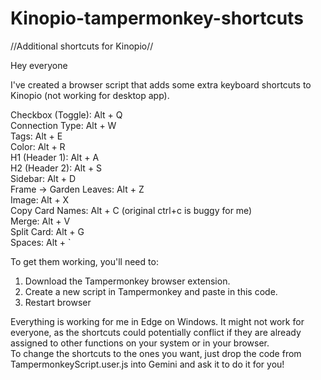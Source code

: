 # Kinopio-tampermonkey-shortcuts
//Additional shortcuts for Kinopio//

Hey everyone

I've created a browser script that adds some extra keyboard shortcuts to Kinopio (not working for desktop app).

Checkbox (Toggle): Alt + Q  
Connection Type: Alt + W  
Tags: Alt + E  
Color: Alt + R  
H1 (Header 1): Alt + A  
H2 (Header 2): Alt + S  
Sidebar: Alt + D  
Frame -> Garden Leaves: Alt + Z  
Image: Alt + X  
Copy Card Names: Alt + C (original ctrl+c is buggy for me)  
Merge: Alt + V  
Split Card: Alt + G  
Spaces: Alt + `  

To get them working, you'll need to:

1. Download the Tampermonkey browser extension.   
2. Create a new script in Tampermonkey and paste in this code.  
3. Restart browser

Everything is working for me in Edge on Windows. It might not work for everyone, as the shortcuts could potentially conflict if they are already assigned to other functions on your system or in your browser.  
To change the shortcuts to the ones you want, just drop the code from TampermonkeyScript.user.js into Gemini and ask it to do it for you!
